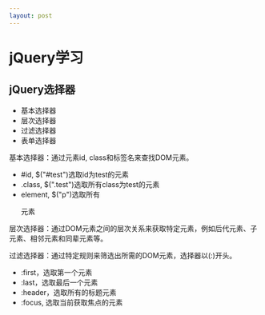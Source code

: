 ```yaml
---
layout: post
---
```

# jQuery学习 #

## jQuery选择器 ##

- 基本选择器
- 层次选择器
- 过滤选择器
- 表单选择器


基本选择器：通过元素id, class和标签名来查找DOM元素。

- \#id, $("#test")选取id为test的元素
- \.class, $(".test")选取所有class为test的元素
- element, $("p")选取所有<p>元素

层次选择器：通过DOM元素之间的层次关系来获取特定元素，例如后代元素、子元素、相邻元素和同辈元素等。

过滤选择器：通过特定规则来筛选出所需的DOM元素，选择器以(:)开头。

- :first，选取第一个元素
- :last，选取最后一个元素
- :header，选取所有的标题元素
- :focus, 选取当前获取焦点的元素

